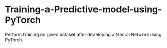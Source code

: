 # Training-a-Predictive-model-using-PyTorch
Perform training on given dataset after developing a Neural Network using PyTorch. 
